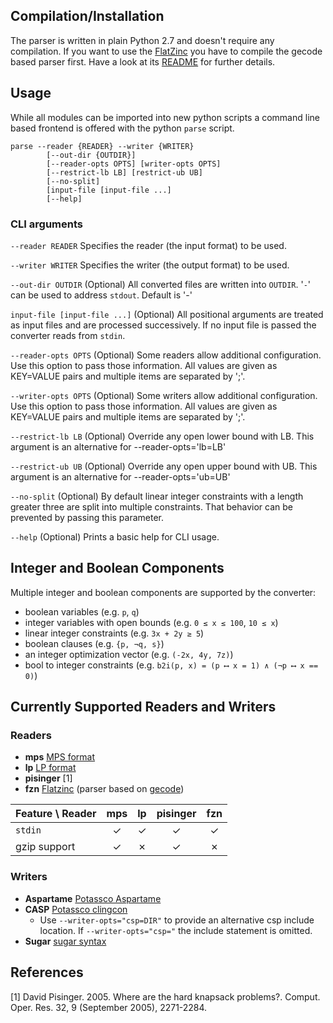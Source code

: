 Compilation/Installation
------------------------

The parser is written in plain Python 2.7 and doesn't require any compilation. If you want to use the [FlatZinc](http://www.minizinc.org/downloads/doc-1.6/flatzinc-spec.pdf) you have to compile the gecode based parser first. Have a look at its [README](./gecode/README) for further details.



Usage
-----

While all modules can be imported into new python scripts a command line based frontend is offered with the python `parse` script. 

```
parse --reader {READER} --writer {WRITER} 
        [--out-dir {OUTDIR}]
        [--reader-opts OPTS] [writer-opts OPTS] 
        [--restrict-lb LB] [restrict-ub UB] 
        [--no-split]
        [input-file [input-file ...]
        [--help]
```

### CLI arguments

`--reader READER`
Specifies the reader (the input format) to be used. 

`--writer WRITER`
Specifies the writer (the output format) to be used.

`--out-dir OUTDIR`
(Optional) All converted files are written into `OUTDIR`. '`-`' can be used to address `stdout`. Default is '-'

`input-file [input-file ...]`
(Optional) All positional arguments are treated as input files and are processed successively. If no input file is passed the converter reads from `stdin`.

`--reader-opts OPTS` 
(Optional) Some readers allow additional configuration. Use this option to pass those information. All values are given as KEY=VALUE pairs and multiple items are separated by ';'.

`--writer-opts OPTS` 
(Optional) Some writers allow additional configuration. Use this option to pass those information. All values are given as KEY=VALUE pairs and multiple items are separated by ';'.

`--restrict-lb LB` 
(Optional) Override any open lower bound with LB. This argument is an alternative for --reader-opts='lb=LB'

`--restrict-ub UB` 
(Optional) Override any open upper bound with UB. This argument is an alternative for --reader-opts='ub=UB'

`--no-split`
(Optional) By default linear integer constraints with a length greater three are split into multiple constraints. That behavior can be prevented by passing this parameter.

`--help`
(Optional) Prints a basic help for CLI usage.



Integer and Boolean Components 
------------------------------

Multiple integer and boolean components are supported by the converter:

* boolean variables (e.g. `p`, `q`)
* integer variables with open bounds (e.g. `0 ≤ x ≤ 100`, `10 ≤ x`)
* linear integer constraints (e.g. `3x + 2y ≥ 5`)
* boolean clauses (e.g. `{p, ¬q, s}`)
* an integer optimization vector (e.g. `(-2x, 4y, 7z)`)
* bool to integer constraints (e.g. `b2i(p, x) = (p ⟷ x = 1) ∧ (¬p ⟷ x == 0)`)



Currently Supported Readers and Writers
---------------------------------------

### Readers

* **mps**    [MPS format](http://lpsolve.sourceforge.net/5.5/mps-format.htm)
* **lp**     [LP format](https://www.ibm.com/support/knowledgecenter/SS9UKU_12.5.0/com.ibm.cplex.zos.help/FileFormats/topics/LP.html)
* **pisinger** [1]
* **fzn**    [Flatzinc](http://www.minizinc.org/downloads/doc-1.6/flatzinc-spec.pdf) (parser based on [gecode](http://www.gecode.org/))



| Feature \ Reader | mps | lp  | pisinger | fzn |
|------------------|:---:|:---:|:--------:|:---:|
| `stdin`          | ✓   | ✓   | ✓        | ✓   |
| gzip support     | ✓   | ✗   | ✓        | ✗   |



### Writers

* **Aspartame** [Potassco Aspartame](http://www.cs.uni-potsdam.de/aspartame/)
* **CASP** [Potassco clingcon](http://www.cs.uni-potsdam.de/clingcon/)
    * Use `--writer-opts="csp=DIR"` to provide an alternative csp include location. If `--writer-opts="csp="` the include statement is omitted.
* **Sugar** [sugar syntax](http://bach.istc.kobe-u.ac.jp/sugar/package/current/docs/syntax.html)



References
----------

[1] David Pisinger. 2005. Where are the hard knapsack problems?. Comput. Oper. Res. 32, 9 (September 2005), 2271-2284.